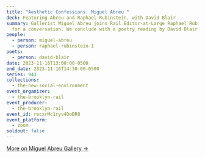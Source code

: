 ```yaml
---
title: "Aesthetic Confessions: Miguel Abreu "
deck: Featuring Abreu and Raphael Rubinstein, with David Blair
summary: Gallerist Miguel Abreu joins Rail Editor-at-Large Raphael Rubinstein
  for a conversation. We conclude with a poetry reading by David Blair.
people:
  - person: miguel-abreu
  - person: raphael-rubinstein-1
poets:
  - person: david-blair
date: 2023-11-16T13:00:00-0500
end_date: 2023-11-16T14:30:00-0500
series: 943
collections:
  - the-new-social-environment
event_organizer:
  - the-brooklyn-rail
event_producer:
  - the-brooklyn-rail
event_id: recxrMc1ryv4DoBR8
event_platform:
  - zoom
soldout: false
---
```

[M﻿ore on Miguel Abreu Gallery →](https://miguelabreugallery.com/)